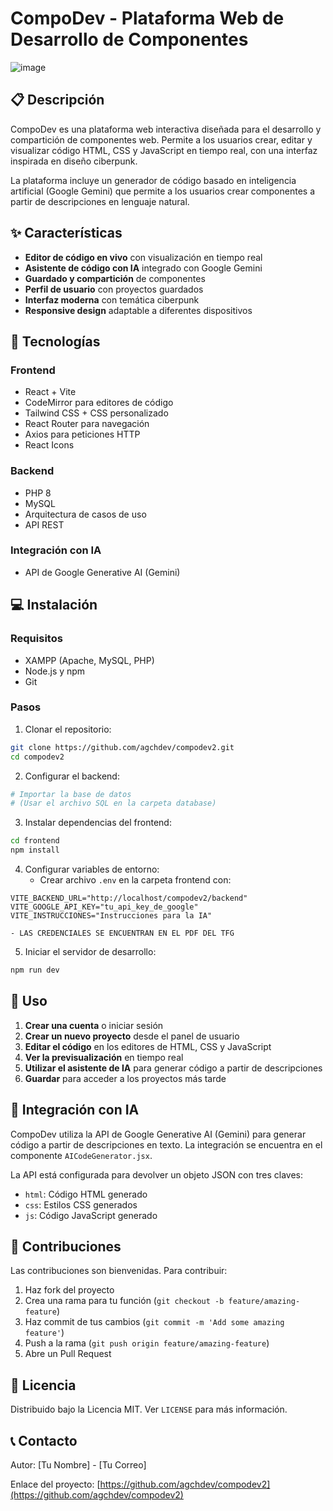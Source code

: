 # CompoDev - Plataforma Web de Desarrollo de Componentes

  ![image](https://github.com/user-attachments/assets/57c7bcf8-da99-42bd-98c4-bd3d91f5896b)

## 📋 Descripción

CompoDev es una plataforma web interactiva diseñada para el desarrollo y compartición de componentes web. Permite a los usuarios crear, editar y visualizar código HTML, CSS y JavaScript en tiempo real, con una interfaz inspirada en diseño ciberpunk.

La plataforma incluye un generador de código basado en inteligencia artificial (Google Gemini) que permite a los usuarios crear componentes a partir de descripciones en lenguaje natural.

## ✨ Características

- **Editor de código en vivo** con visualización en tiempo real
- **Asistente de código con IA** integrado con Google Gemini
- **Guardado y compartición** de componentes
- **Perfil de usuario** con proyectos guardados
- **Interfaz moderna** con temática ciberpunk
- **Responsive design** adaptable a diferentes dispositivos

## 🚀 Tecnologías

### Frontend
- React + Vite
- CodeMirror para editores de código
- Tailwind CSS + CSS personalizado
- React Router para navegación
- Axios para peticiones HTTP
- React Icons

### Backend
- PHP 8
- MySQL
- Arquitectura de casos de uso
- API REST

### Integración con IA
- API de Google Generative AI (Gemini)

## 💻 Instalación

### Requisitos
- XAMPP (Apache, MySQL, PHP)
- Node.js y npm
- Git

### Pasos

1. Clonar el repositorio:
```bash
git clone https://github.com/agchdev/compodev2.git
cd compodev2
```

2. Configurar el backend:
```bash
# Importar la base de datos
# (Usar el archivo SQL en la carpeta database)
```

3. Instalar dependencias del frontend:
```bash
cd frontend
npm install
```

4. Configurar variables de entorno:
   - Crear archivo `.env` en la carpeta frontend con:
```
VITE_BACKEND_URL="http://localhost/compodev2/backend"
VITE_GOOGLE_API_KEY="tu_api_key_de_google"
VITE_INSTRUCCIONES="Instrucciones para la IA"
```
    - LAS CREDENCIALES SE ENCUENTRAN EN EL PDF DEL TFG

5. Iniciar el servidor de desarrollo:
```bash
npm run dev
```

## 📱 Uso

1. **Crear una cuenta** o iniciar sesión
2. **Crear un nuevo proyecto** desde el panel de usuario
3. **Editar el código** en los editores de HTML, CSS y JavaScript
4. **Ver la previsualización** en tiempo real
5. **Utilizar el asistente de IA** para generar código a partir de descripciones
6. **Guardar** para acceder a los proyectos más tarde

## 🔗 Integración con IA

CompoDev utiliza la API de Google Generative AI (Gemini) para generar código a partir de descripciones en texto. La integración se encuentra en el componente `AICodeGenerator.jsx`.

La API está configurada para devolver un objeto JSON con tres claves:
- `html`: Código HTML generado
- `css`: Estilos CSS generados
- `js`: Código JavaScript generado

## 🤝 Contribuciones

Las contribuciones son bienvenidas. Para contribuir:

1. Haz fork del proyecto
2. Crea una rama para tu función (`git checkout -b feature/amazing-feature`)
3. Haz commit de tus cambios (`git commit -m 'Add some amazing feature'`)
4. Push a la rama (`git push origin feature/amazing-feature`)
5. Abre un Pull Request

## 📝 Licencia

Distribuido bajo la Licencia MIT. Ver `LICENSE` para más información.

## 📞 Contacto

Autor: [Tu Nombre] - [Tu Correo]

Enlace del proyecto: [https://github.com/agchdev/compodev2](https://github.com/agchdev/compodev2)
